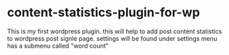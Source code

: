 # content-statistics-plugin-for-wp
This is my first wordpress plugin. this will help to add post content statistics to wordpress post signle page. settings will be found under settings menu has a submenu called "word count" 
